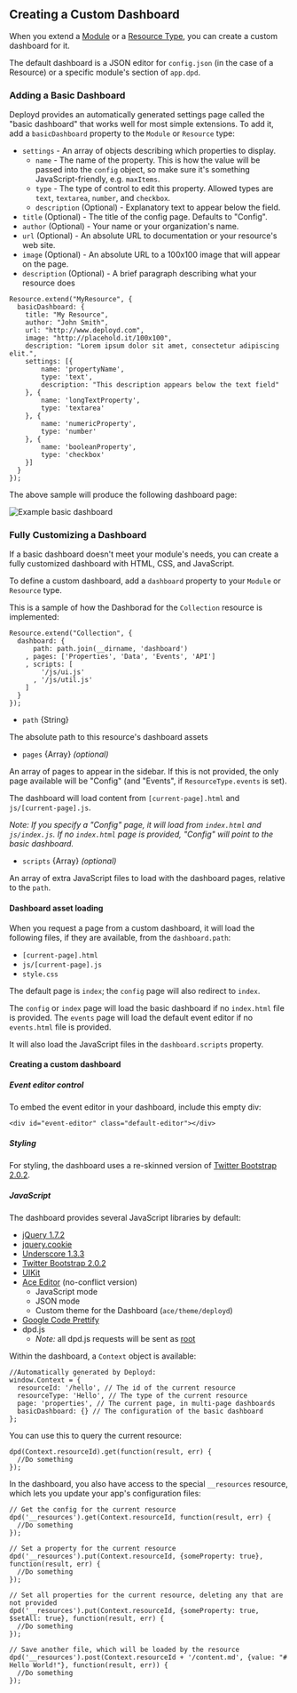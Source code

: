 ## Creating a Custom Dashboard

When you extend a [Module](/docs/developing-modules/internal-api/module.md) or a [Resource Type](/docs/developing-modules/internal-api/resource.md), you can create a custom dashboard for it.

The default dashboard is a JSON editor for `config.json` (in the case of a Resource) or a specific module's section of `app.dpd`.

### Adding a Basic Dashboard

Deployd provides an automatically generated settings page called the "basic dashboard" that works well for most simple extensions. To add it, add a `basicDashboard` property to the `Module` or `Resource` type:

- `settings` - An array of objects describing which properties to display. 
  - `name` - The name of the property. This is how the value will be passed into the `config` object, so make sure it's something JavaScript-friendly, e.g. `maxItems`.
  - `type` - The type of control to edit this property. Allowed types are `text`, `textarea`, `number`, and `checkbox`.
  - `description` (Optional) - Explanatory text to appear below the field.
- `title` (Optional) - The title of the config page. Defaults to "Config".
- `author` (Optional) - Your name or your organization's name.
- `url` (Optional) - An absolute URL to documentation or your resource's web site.
- `image` (Optional) - An absolute URL to a 100x100 image that will appear on the page. 
- `description` (Optional) - A brief paragraph describing what your resource does

<!-- separate -->

    Resource.extend("MyResource", {
      basicDashboard: {
        title: "My Resource",
        author: "John Smith",
        url: "http://www.deployd.com",
        image: "http://placehold.it/100x100",
        description: "Lorem ipsum dolor sit amet, consectetur adipiscing elit.",
        settings: [{
            name: 'propertyName',
            type: 'text',
            description: "This description appears below the text field"
        }, {
            name: 'longTextProperty',
            type: 'textarea'
        }, {
            name: 'numericProperty',
            type: 'number'
        }, {
            name: 'booleanProperty',
            type: 'checkbox'
        }]
      }
    });

The above sample will produce the following dashboard page:

![Example basic dashboard](/images/basic-dashboard.png)


### Fully Customizing a Dashboard

If a basic dashboard doesn't meet your module's needs, you can create a fully customized dashboard with HTML, CSS, and JavaScript. 

To define a custom dashboard, add a `dashboard` property to your `Module` or `Resource` type.

This is a sample of how the Dashborad for the `Collection` resource is implemented:

    Resource.extend("Collection", {
      dashboard: {
          path: path.join(__dirname, 'dashboard')
        , pages: ['Properties', 'Data', 'Events', 'API']
        , scripts: [
            '/js/ui.js'
          , '/js/util.js'
        ]
      }
    });

* `path` {String}

The absolute path to this resource's dashboard assets

* `pages` {Array} *(optional)*

An array of pages to appear in the sidebar. If this is not provided, the only page available will be "Config" (and "Events", if `ResourceType.events` is set).

The dashboard will load content from `[current-page].html` and `js/[current-page].js`.

*Note: If you specify a "Config" page, it will load from `index.html` and `js/index.js`. If no `index.html` page is provided, "Config" will point to the basic dashboard.*

* `scripts` {Array} *(optional)*

An array of extra JavaScript files to load with the dashboard pages, relative to the `path`.

#### Dashboard asset loading <!-- ref -->

When you request a page from a custom dashboard, it will load the following files, if they are available, from the `dashboard.path`:

 - `[current-page].html`
 - `js/[current-page].js`
 - `style.css`

The default page is `index`; the `config` page will also redirect to `index`. 

The `config` or `index` page will load the basic dashboard if no `index.html` file is provided.
The `events` page will load the default event editor if no `events.html` file is provided.

It will also load the JavaScript files in the `dashboard.scripts` property.

#### Creating a custom dashboard

##### Event editor control <!-- ref -->

To embed the event editor in your dashboard, include this empty div:
  
    <div id="event-editor" class="default-editor"></div>

##### Styling <!-- ref -->

For styling, the dashboard uses a re-skinned version of [Twitter Bootstrap 2.0.2](http://twitter.github.com/bootstrap/). 

##### JavaScript <!-- ref -->

The dashboard provides several JavaScript libraries by default:

- [jQuery 1.7.2](http://jquery.com/)
- [jquery.cookie](https://github.com/carhartl/jquery-cookie/)
- [Underscore 1.3.3](http://underscorejs.org/)
- [Twitter Bootstrap 2.0.2](http://twitter.github.com/bootstrap/javascript.html)
- [UIKit](http://visionmedia.github.com/uikit/)
- [Ace Editor](https://github.com/ajaxorg/ace) (no-conflict version)
    - JavaScript mode
    - JSON mode
    - Custom theme for the Dashboard (`ace/theme/deployd`)
- [Google Code Prettify](http://code.google.com/p/google-code-prettify/)
- dpd.js
    - *Note:* all dpd.js requests will be sent as [root](/docs/collections/reference/http.md#s-root-requests)

Within the dashboard, a `Context` object is available:

    //Automatically generated by Deployd:
    window.Context = {
      resourceId: '/hello', // The id of the current resource
      resourceType: 'Hello', // The type of the current resource
      page: 'properties', // The current page, in multi-page dashboards
      basicDashboard: {} // The configuration of the basic dashboard
    };

You can use this to query the current resource:

    dpd(Context.resourceId).get(function(result, err) {
      //Do something
    });

In the dashboard, you also have access to the special `__resources` resource, which lets you update your app's configuration files:

    // Get the config for the current resource
    dpd('__resources').get(Context.resourceId, function(result, err) {
      //Do something
    });
    
    // Set a property for the current resource
    dpd('__resources').put(Context.resourceId, {someProperty: true}, function(result, err) {
      //Do something
    });
    
    // Set all properties for the current resource, deleting any that are not provided
    dpd('__resources').put(Context.resourceId, {someProperty: true, $setAll: true}, function(result, err) {
      //Do something
    });
    
    // Save another file, which will be loaded by the resource
    dpd('__resources').post(Context.resourceId + '/content.md', {value: "# Hello World!"}, function(result, err)) {
      //Do something
    });